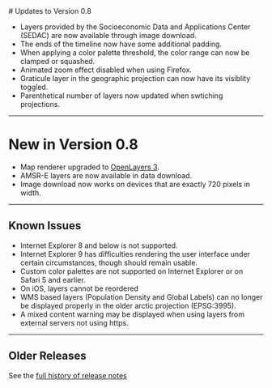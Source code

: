 <input type="hidden" autofocus>
# Updates to Version 0.8

* Layers provided by the Socioeconomic Data and Applications Center (SEDAC)
are now available through image download.
* The ends of the timeline now have some additional padding.
* When applying a color palette threshold, the color range can now be clamped
or squashed.
* Animated zoom effect disabled when using Firefox.
* Graticule layer in the geographic projection can now have its visiblity
toggled.
* Parenthetical number of layers now updated when swtiching projections.

---

# New in Version 0.8

* Map renderer upgraded to [OpenLayers 3](http://openlayers.org/).
* AMSR-E layers are now available in data download.
* Image download now works on devices that are exactly 720 pixels in width.

---

## Known Issues

* Internet Explorer 8 and below is not supported.
* Internet Explorer 9 has difficulties rendering the user interface under
  certain circumstances, though should remain usable.
* Custom color palettes are not supported on Internet Explorer or on Safari 5
  and earlier.
* On iOS, layers cannot be reordered
* WMS based layers (Population Density and Global Labels) can no longer be
  displayed properly in the older arctic projection (EPSG:3995).
* A mixed content warning may be displayed when using layers from external
  servers not using https.

---

## Older Releases

See the <a href='https://github.com/nasa-gibs/worldview/releases' target='_blank'>
full history of release notes</a>
